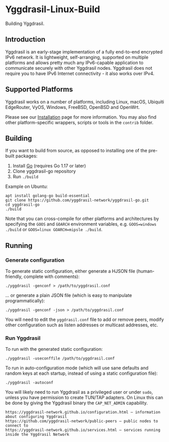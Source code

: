 # Yggdrasil-Linux-Build
Building Yggdrasil.

## Introduction

Yggdrasil is an early-stage implementation of a fully end-to-end encrypted IPv6
network. It is lightweight, self-arranging, supported on multiple platforms and
allows pretty much any IPv6-capable application to communicate securely with
other Yggdrasil nodes. Yggdrasil does not require you to have IPv6 Internet
connectivity - it also works over IPv4.

## Supported Platforms

Yggdrasil works on a number of platforms, including Linux, macOS, Ubiquiti
EdgeRouter, VyOS, Windows, FreeBSD, OpenBSD and OpenWrt.

Please see our [Installation](https://yggdrasil-network.github.io/installation.html)
page for more information. You may also find other platform-specific wrappers, scripts
or tools in the `contrib` folder.

## Building

If you want to build from source, as opposed to installing one of the pre-built
packages:

1. Install [Go](https://golang.org) (requires Go 1.17 or later)
2. Clone yggdrasil-go repository
2. Run `./build`

Example on Ubuntu:
```
apt install golang-go build-essential
git clone https://github.com/yggdrasil-network/yggdrasil-go.git
cd yggdrasil-go
./build
```

Note that you can cross-compile for other platforms and architectures by
specifying the `GOOS` and `GOARCH` environment variables, e.g. `GOOS=windows
./build` or `GOOS=linux GOARCH=mipsle ./build`.

## Running

### Generate configuration

To generate static configuration, either generate a HJSON file (human-friendly,
complete with comments):

```
./yggdrasil -genconf > /path/to/yggdrasil.conf
```

... or generate a plain JSON file (which is easy to manipulate
programmatically):

```
./yggdrasil -genconf -json > /path/to/yggdrasil.conf
```

You will need to edit the `yggdrasil.conf` file to add or remove peers, modify
other configuration such as listen addresses or multicast addresses, etc.

### Run Yggdrasil

To run with the generated static configuration:

```
./yggdrasil -useconffile /path/to/yggdrasil.conf
```

To run in auto-configuration mode (which will use sane defaults and random keys
at each startup, instead of using a static configuration file):

```
./yggdrasil -autoconf
```

You will likely need to run Yggdrasil as a privileged user or under `sudo`,
unless you have permission to create TUN/TAP adapters. On Linux this can be done
by giving the Yggdrasil binary the `CAP_NET_ADMIN` capability.

```
https://yggdrasil-network.github.io/configuration.html — information about configuring Yggdrasil
https://github.com/yggdrasil-network/public-peers — public nodes to connect to
https://yggdrasil-network.github.io/services.html — services running inside the Yggdrasil Network
```
